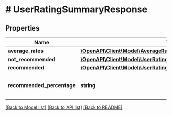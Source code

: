 # # UserRatingSummaryResponse

## Properties

Name | Type | Description | Notes
------------ | ------------- | ------------- | -------------
**average_rates** | [**\OpenAPI\Client\Model\AverageRates**](AverageRates.md) |  | [optional]
**not_recommended** | [**\OpenAPI\Client\Model\UserRatingSummaryResponseNotRecommended**](UserRatingSummaryResponseNotRecommended.md) |  |
**recommended** | [**\OpenAPI\Client\Model\UserRatingSummaryResponseRecommended**](UserRatingSummaryResponseRecommended.md) |  |
**recommended_percentage** | **string** | Percentage of unique buyers recommending the seller. |

[[Back to Model list]](../../README.md#models) [[Back to API list]](../../README.md#endpoints) [[Back to README]](../../README.md)
